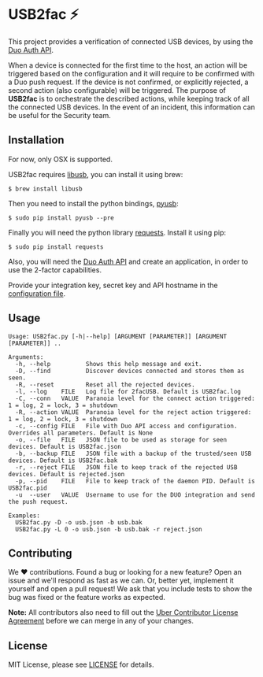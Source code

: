 # USB2fac ⚡️

This project provides a verification of connected USB devices, by using the [Duo Auth API](https://duo.com/docs/authapi).

When a device is connected for the first time to the host, an action will be triggered based on the configuration and it will require to be confirmed with a Duo push request.
If the device is not confirmed, or explicitly rejected, a second action (also configurable) will be triggered.
The purpose of **USB2fac** is to orchestrate the described actions, while keeping track of all the connected USB devices. In the event of an incident, this information can be useful for the Security team.

## Installation

For now, only OSX is supported.

USB2fac requires [libusb](http://libusb.info/), you can install it using brew:

```
$ brew install libusb
```

Then you need to install the python bindings, [pyusb](https://walac.github.io/pyusb/):

```
$ sudo pip install pyusb --pre
```

Finally you will need the python library [requests](http://docs.python-requests.org/). Install it using pip:

```
$ sudo pip install requests
```

Also, you will need the [Duo Auth API](https://duo.com/docs/authapi) and create an application, in order to use the 2-factor capabilities.

Provide your integration key, secret key and API hostname in the [configuration file](https://github.com/uber/usb2fac/blob/master/config.ini.example).

## Usage

```
Usage: USB2fac.py [-h|--help] [ARGUMENT [PARAMETER]] [ARGUMENT [PARAMETER]] ..

Arguments:
  -h, --help          Shows this help message and exit.
  -D, --find          Discover devices connected and stores them as seen.
  -R, --reset         Reset all the rejected devices.
  -l, --log    FILE   Log file for 2facUSB. Default is USB2fac.log
  -C, --conn   VALUE  Paranoia level for the connect action triggered: 1 = log, 2 = lock, 3 = shutdown
  -R, --action VALUE  Paranoia level for the reject action triggered: 1 = log, 2 = lock, 3 = shutdown
  -c, --config FILE   File with Duo API access and configuration. Overrides all parameters. Default is None
  -o, --file   FILE   JSON file to be used as storage for seen devices. Default is USB2fac.json
  -b, --backup FILE   JSON file with a backup of the trusted/seen USB devices. Default is USB2fac.bak
  -r, --reject FILE   JSON file to keep track of the rejected USB devices. Default is rejected.json
  -p, --pid    FILE   File to keep track of the daemon PID. Default is USB2fac.pid
  -u  --user   VALUE  Username to use for the DUO integration and send the push request.

Examples:
  USB2fac.py -D -o usb.json -b usb.bak
  USB2fac.py -L 0 -o usb.json -b usb.bak -r reject.json
```

## Contributing

We :heart: contributions. Found a bug or looking for a new feature? Open an issue and we'll respond as fast as we can. Or, better yet, implement it yourself and open a pull request! We ask that you include tests to show the bug was fixed or the feature works as expected.

**Note:** All contributors also need to fill out the [Uber Contributor License Agreement](http://t.uber.com/cla) before we can merge in any of your changes.


## License

MIT License, please see [LICENSE](https://github.com/uber/usb2fac/blob/master/LICENSE) for details.
